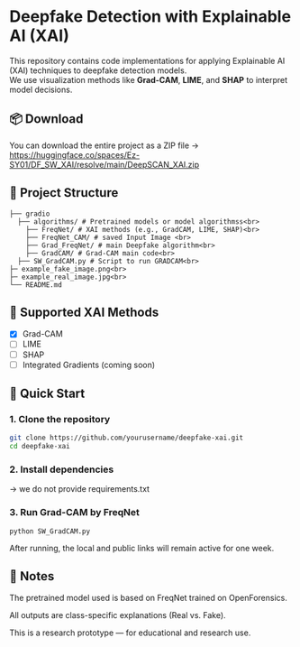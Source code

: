 # Deepfake Detection with Explainable AI (XAI)

This repository contains code implementations for applying Explainable AI (XAI) techniques to deepfake detection models.  
We use visualization methods like **Grad-CAM**, **LIME**, and **SHAP** to interpret model decisions.

## 📦 Download
You can download the entire project as a ZIP file
-> https://huggingface.co/spaces/Ez-SY01/DF_SW_XAI/resolve/main/DeepSCAN_XAI.zip

## 📂 Project Structure
```
├── gradio
  ├── algorithms/ # Pretrained models or model algorithmss<br>
    ├── FreqNet/ # XAI methods (e.g., GradCAM, LIME, SHAP)<br>
    ├── FreqNet_CAM/ # saved Input Image <br>
    ├── Grad_FreqNet/ # main Deepfake algorithm<br>
    ├── GradCAM/ # Grad-CAM main code<br>
  ├── SW_GradCAM.py # Script to run GRADCAM<br>
├─ example_fake_image.png<br>
├─ example_real_image.jpg<br>
└── README.md
```
## 🧠 Supported XAI Methods

- [x] Grad-CAM  
- [ ] LIME  
- [ ] SHAP  
- [ ] Integrated Gradients (coming soon)

## 🚀 Quick Start

### 1. Clone the repository
```bash
git clone https://github.com/yourusername/deepfake-xai.git
cd deepfake-xai
```
### 2. Install dependencies
-> we do not provide requirements.txt

### 3. Run Grad-CAM by FreqNet
```
python SW_GradCAM.py
```
After running, the local and public links will remain active for one week.

## 📝 Notes
The pretrained model used is based on FreqNet trained on OpenForensics.

All outputs are class-specific explanations (Real vs. Fake).

This is a research prototype — for educational and research use.
